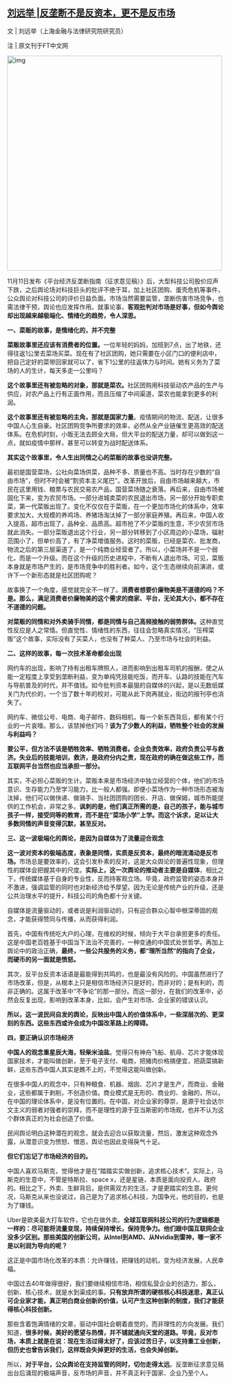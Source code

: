 <!--1608301601000-->
[刘远举 |反垄断不是反资本，更不是反市场](https://chinadigitaltimes.net/chinese/2020/12/%e5%88%98%e8%bf%9c%e4%b8%be-%e5%8f%8d%e5%9e%84%e6%96%ad%e4%b8%8d%e6%98%af%e5%8f%8d%e8%b5%84%e6%9c%ac%ef%bc%8c%e6%9b%b4%e4%b8%8d%e6%98%af%e5%8f%8d%e5%b8%82%e5%9c%ba/)
------

<p>文 | 刘远举（上海金融与法律研究院研究员）</p><p>注&nbsp;| 原文刊于FT中文网</p><p><img class="aligncenter" src="https://chinadigitaltimes.net/chinese/files/2020/12/post-660596-5fdcbb050a99c." alt="img" width="500"></p><p>11月11日发布《平台经济反垄断指南（征求意见稿）》后，大型科技公司股价应声下跌，之后舆论场对科技巨头的批评不绝于耳，加上社区团购、蛋壳危机等事件，公众舆论对科技公司的评价日益负面。市场当然需要监管，垄断伤害市场竞争，也需法律干预，舆论也应发挥作用。就事论事，<strong>客观批判对市场是好事，但如今舆论却出现越来越极端化、情绪化的趋势，令人深思。</strong></p><p><strong>一、菜贩的故事，是情绪化的，并不完整</strong></p><p><strong>菜贩故事里还应该有消费者的位置。</strong>一位年轻的妈妈，加班到7点，出了地铁，还得往返1公里去菜场买菜。现在有了社区团购，她只需要在小区门口的便利店中，把自己定好的菜带回家就可以了，省下1公里的往返体力与时间。她有义务为了菜场的人的生计，每天多走一公里吗？</p><p><strong>这个故事里还有被忽略的对象，那就是菜农。</strong>社区团购用科技驱动农产品的生产与供应，对农产品上行有正面作用，而且压缩了中间渠道，菜农也能拿到更多的利润。</p><p><strong>这个故事里还有被忽略的主角，那就是国家力量</strong>。疫情期间的物流、配送，让很多中国人心生自豪。社区团购竞争所要求的效率，必然从全产业链催生更高效的配送体系。在危机时刻，小贩无法去顾全大局，但大平台的配送力量，却可以做到这一点，就如疫情中那样，甚至可以转变为战时配送体系。</p><p><strong>其实这个故事里，令人生出同情之心的菜贩的故事也没讲完整。</strong></p><p>最初是国营菜场，公社向菜场供菜，品种不多、质量也不高。当时存在少数的“自由市场”，但时不时会被“割资本主义尾巴”。改革开放后，自由市场越来越大，市民在这里用钱、粮票与农民交易农产品，国营菜场随之衰落。再后来，自由市场被固化下来，变为农贸市场。一部分进城卖菜的农民退出市场，另一部分开始专职卖菜，第一代菜贩出现了。变化不仅仅在于菜贩，在一个更加市场化的体系中，效率要求加大，大规模的养鸡场、养猪场淘汰掉了一部分家庭养殖。再后来，中国人收入提高，超市出现了，品种全、品质高。超市抢了不少菜贩的生意，不少农贸市场就此消失。一部分菜贩退出这个行业，另一部分转移到了小区周边的小菜场，辐射范围小了，但单价高了，有了净菜增值服务。这时的菜贩，已经是菜农、批发商，物流之后的第三层渠道了，是一个纯商业经营者了。所以，小菜场并不是一个弱化，而是一个升级。而在这个升级的历史进程中，不断有人退出市场。可见，菜贩本身就是市场产生的，是市场竞争中的胜利者。如今，这个生态继续向前演进，或许下一个新形态就是社区团购呢？</p><p>故事换了一个角度，感觉就完全不一样了。<strong>消费者想要价廉物美是不道德的吗？不是。那么，满足消费者价廉物美的这个需求的商家、平台，无论其大小，都不存在不道德的问题。</strong></p><p><strong>对菜贩的同情和对外卖骑手同情，都是同情与自己高频接触的弱势群体。</strong>这种直觉性反应是人之常情。但直觉性、情绪性的东西，往往会忽略真实情况，“压榨菜贩”这个故事，实际没有了买菜人，也没有了种菜人、乃至市场与社会的利益。</p><p><strong>二、这样的故事，每一次技术革命都会出现</strong></p><p>网约车的出现，影响了持有出租车牌照人，进而影响到出租车司机的报酬，使之从能一定程度上享受到垄断利益，变为单纯凭技能吃饭，而开车、认路的技能在汽车与导航普及的时代，并不值钱。如今批判资本最狠的自媒体的兴起，是以无数纸媒关门为代价的，一个当了数十年的校对，可能从此下岗再就业，街边的报刊亭也消失了。</p><p>网约车、微信公号、电商、电子邮件、数码相机，每一个新东西背后，都有某个行业的一片哀嚎。那么，该禁掉他们吗？<strong>该为了少数人的利益，牺牲整个社会的发展与利益吗？</strong></p><p><strong>要公平，但方法不该是牺牲效率、牺牲消费者。企业负责效率，政府负责公平与救济。失业后的技能培训，救济，是政府分内之责，现在政府的确在做这些工作，而互联网平台当然也应当承担一部分。</strong></p><p>其实，不必担心菜贩的生计。菜贩本来是市场经济中独立经营的个体，他们的市场意识、生存能力乃至学习能力，比一般人都强。即便小菜场作为一种市场形态被淘汰掉，他们可以做快递、做骑手、当社团团购的团长、开店、做保姆，城市所能提供的工作机会，非常之多。<strong>讽刺的是，他们真正所需的是，自己的孩子，能与城市孩子一样，接受同等的教育，而不是在“菜场小学”上学。而这个诉求，足以让大多数同情的声音变得沉默，甚至反对。</strong></p><p><strong>三、这一波极端化的舆论，是因为自媒体为了流量迎合观念</strong></p><p><strong>这一波对资本的极端态度，表象是同情，实质是反资本，最终的暗流涌动是反市场。</strong>市场总是要效率的，这会引发朴素的反对，这是大众舆论的普遍性现象，但理性的媒体会把握其中的尺度。<strong>实际上，这一次舆论的推动者主要是自媒体</strong>，相比之下，传统媒体基于自身的专业性，反而持客观立场。毕竟，政府监管的姿态本身并不激进，强调监管的同时也对新经济给予厚望。因为无论是传统产业的升级，还是公共治理水平的提升，科技公司的角色都十分关键。</p><p>自媒体是流量驱动的，或者说是利润驱动的，只有迎合群众心智中根深蒂固的观念，才能获得赞同与传播，从而获得利润。</p><p>首先，中国有传统吃大户的心理，在维权的时候，倾向于大平台承担更多的责任。这是中国老百姓基于中国当下法治不完善的，一种变通的中国式处世哲学。再加上舆论中的政治正确，<strong>最终，一些公共服务的义务，都“理所当然”的指向了企业，而硬币的另一面就是愤怒。</strong></p><p>其次，反平台反资本话语是最能得到共鸣的，也是最没有风险的。中国虽然进行了市场改革，但是，从根本上只是相信市场经济只是好的，而非对的；是有利的，而非正确的。这属于改革中“不争论”的那一部分。而这一部分，在我们的改革中，必然会反复出现，影响到改革本身，比如，会产生对市场、企业家的错误认识。</p><p><strong>所以，这一波民间自发的舆论，反映出中国人的价值体系中，一些深层次的、更深刻的东西。这些东西或许会成为中国改革路上的障碍。</strong></p><p><strong>四，要正确认识市场经济</strong></p><p><strong>中国人的观念重星辰大海，轻柴米油盐</strong>。觉得只有神舟飞船、航母、芯片才能体现国家技术，才能叫做创新，至于电子支付、电商，把猪肉价格搞便宜，把蔬菜搞新鲜，这些东西中国人其实是瞧不上的，不觉得这能叫做创新。</p><p>在很多中国人的观念中，只有种粮食、机器、烟囱、芯片才是生产，而商业、金融业，这些都属于剥削，不创造价值。商业模式是无形的、商业的、金融的，所以，在中国的理论体系中，是没有位置的。在中国，对企业家的尊崇，是源于社会达尔文主义的弱者对强者的崇拜，而不是理性的源于亚当斯密的市场观，也并不认为这个群体真正的为社会创造了价值。</p><p>民间舆论明白这种潜在的观念，就会去迎合以获取流量，然后，激发这种观念外露，从潜意识变为愤怒、憎恶，舆论也因此变得戾气十足。</p><p><strong>但它们忘记了市场经济的目的。</strong></p><p>中国人喜欢马斯克，觉得他才是在“踏踏实实做创新，追求核心技术”。实际上，马斯克的生意中，不管是特斯拉、space x，还是星链，本质是面向投资人、政府的。相比之下，外卖、生鲜背后，是供需双方的生活，才是更踏实的生意。更何况，马斯克从来也没说过，自己是为了追求核心科技，为国争光，他的目的，也是为了赚钱。</p><p>Uber是欧美最大打车软件，它也在做外卖。<strong>全球互联网科技公司的行为逻辑都是一样的：尽可能将流量变现，持续保持增长，保持竞争力。他们跟中国互联网企业没多少区别。那些美国的创新公司，从Intel到AMD、从Nvidia到雷神，哪一家不是以利润为导向的呢？</strong></p><p>这正是中国市场化改革的本质：允许赚钱，把赚钱的动机，变为经济发展，人民幸福。</p><p>中国过去40年做得很好，我们要继续相信市场，相信私营企业的创造力，那么，创新、核心技术，就是水到渠成的事。<strong>只有放弃所谓的硬核核心科技迷思，真正认可企业家才能，真正明白商业创新的价值，认可产生这种创新的制度，我们才能获得核心科技创新。</strong></p><p>那些含着饱满情绪的文章，驱动中国社会朝着直觉的，而非理性的方向发展。我们知道，<strong>很多时候，美好的愿望与热情，并不铺就通向天堂的道路。毕竟，反对市场，本质上就是在说：现在生活过得太好了，应该过苦日子，以支持重工业创新，但历史也曾告诉我们，这样既会失掉更好的生活，也会失掉创新。</strong></p><p>所以，<strong>对于平台，公众舆论在支持监管的同时，切勿走得太远</strong>。反垄断征求意见稿出台后涌现的极端声音，反市场的声音，并不真正利于国家、企业乃至个人。</p>

